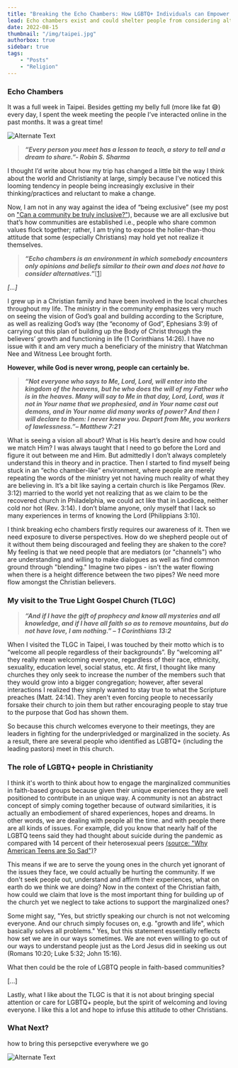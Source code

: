 ```yaml
---
title: "Breaking the Echo Chambers: How LGBTQ+ Individuals can Empower Others and Unite Divisive Christians"
lead: Echo chambers exist and could shelter people from considering alternatives, how could we learn to respect and embrace diverse perspectives in an increasingly polarized society?
date: 2022-08-15
thumbnail: "/img/taipei.jpg"
authorbox: true
sidebar: true
tags:
    - "Posts"
    - "Religion"
---
```


### Echo Chambers

It was a full week in Taipei. Besides getting my belly full (more like fat 😅) every day, I spent the week meeting the people I’ve interacted online in the past months. It was a great time!

![Alternate Text](/img/lunch.jpg)

> ***“Every person you meet has a lesson to teach, a story to tell and a dream to share.”- Robin S. Sharma***

I thought I’d write about how my trip has changed a little bit the way I think about the world and Christianity at large, simply because I’ve noticed this looming tendency in people being increasingly exclusive in their thinking/practices and reluctant to make a change.

Now, I am not in any way against the idea of “being exclusive” (see my post on ["Can a community be truly inclusive?"]), because we are all exclusive but that’s how communities are established i.e., people who share common values flock together; rather, I am trying to expose the holier-than-thou attitude that some (especially Christians) may hold yet not realize it themselves.

> ***“Echo chambers is an environment in which somebody encounters only opinions and beliefs similar to their own and does not have to consider alternatives.”***[[1]]

*[…]*

I grew up in a Christian family and have been involved in the local churches throughout my life. The ministry in the community emphasizes very much on seeing the vision of God’s goal and building according to the Scripture, as well as realizing God’s way (the “economy of God”, Ephesians 3:9) of carrying out this plan of building up the Body of Christ through the believers’ growth and functioning in life (1 Corinthians 14:26). I have no issue with it and am very much a beneficiary of the ministry that Watchman Nee and Witness Lee brought forth.

**However, while God is never wrong, people can certainly be.**

> ***“Not everyone who says to Me, Lord, Lord, will enter into the kingdom of the heavens, but he who does the will of my Father who is in the heaves. Many will say to Me in that day, Lord, Lord, was it not in Your name that we prophesied, and in Your name cast out demons, and in Your name did many works of power? And then I will declare to them: I never knew you. Depart from Me, you workers of lawlessness.”– Matthew 7:21***

What is seeing a vision all about? What is His heart’s desire and how could we match Him? I was always taught that I need to go before the Lord and figure it out between me and Him. But admittedly I don’t always completely understand this in theory and in practice. Then I started to find myself being stuck in an “echo chamber-like” environment, where people are merely repeating the words of the ministry yet not having much reality of what they are believing in. It’s a bit like saying a certain church is like Pergamos (Rev. 3:12) married to the world yet not realizing that as we claim to be the recovered church in Philadelphia, we could act like that in Laodicea, neither cold nor hot (Rev. 3:14). I don’t blame anyone, only myself that I lack so many experiences in terms of knowing the Lord (Philippians 3:10).

I think breaking echo chambers firstly requires our awareness of it. Then we need exposure to diverse perspectives. How do we shepherd people out of it without them being discouraged and feeling they are shaken to the core? My feeling is that we need people that are mediators (or "channels") who are understanding and willing to make dialogues as well as find common ground through "blending." Imagine two pipes - isn't the water flowing when there is a height difference between the two pipes? We need more flow amongst the Christian believers.

### My visit to the True Light Gospel Church (TLGC)

> ***“And if I have the gift of prophecy and know all mysteries and all knowledge, and if I have all faith so as to remove mountains, *but do not have love, I am nothing*.” – 1 Corinthians 13:2***

When I visited the TLGC in Taipei, I was touched by their motto which is to “welcome all people regardless of their backgrounds”. By “welcoming all” they really mean welcoming everyone, regardless of their race, ethnicity, sexuality, education level, social status, etc. At first, I thought like many churches they only seek to increase the number of the members such that they would grow into a bigger congregation; however, after several interactions I realized they simply wanted to stay true to what the Scripture preaches (Matt. 24:14). They aren't even forcing people to necessarily forsake their church to join them but rather encouraging people to stay true to the purpose that God has shown them. 

So because this church welcomes everyone to their meetings, they are leaders in fighting for the underprivledged or marginalized in the society. As a result, there are several people who identified as LGBTQ+ (including the leading pastors) meet in this church.

### The role of LGBTQ+ people in Christianity

I think it's worth to think about how to engage the marginalized communities in faith-based groups because given their unique experiences they are well positioned to contribute in an unique way. A community is not an abstract concept of simply coming together because of outward similarities, it is actually an embodiement of shared experiences, hopes and dreams. In other words, we are dealing with people all the time. and with people there are all kinds of issues. For example, did you know that nearly half of the LGBTQ teens said they had thought about suicide during the pandemic as compared with 14 percent of their heterosexual peers [(source: "Why American Teens are So Sad")]?

This means if we are to serve the young ones in the church yet ignorant of the issues they face, we could actually be hurting the community. If we don't seek people out, understand and affirm their experiences, what on earth do we think we are doing? Now in the context of the Christian faith, how could we claim that love is the most important thing for building up of the church yet we neglect to take actions to support the marginalized ones?

Some might say, "Yes, but strictly speaking our church is not not welcoming everyone. And our chruch simply focuses on, e.g. "growth and life", which basically solves all problems." Yes, but this statement essentially reflects how set we are in our ways sometimes. We are not even willing to go out of our ways to understand people just as the Lord Jesus did in seeking us out (Romans 10:20; Luke 5:32; John 15:16).

What then could be the role of LGBTQ people in faith-based communities?

[...]

Lastly, what I like about the TLGC is that it is not about bringing special attention or care for LGBTQ+ people, but the spirit of welcoming and loving everyone. I like this a lot and hope to infuse this attitude to other Christians.

### What Next?

how to bring this persepctive everywhere we go

![Alternate Text](/img/lgbt.jpg)

[1]: https://www.oxfordlearnersdictionaries.com/definition/english/echo-chamber#:~:text=echo%20chamber-,noun,not%20have%20to%20consider%20alternatives
["Can a community be truly inclusive?"]:https://anotherblog.netlify.app/posts/2022-05-06/
[(source: "Why American Teens are So Sad")]:https://www.theatlantic.com/newsletters/archive/2022/04/american-teens-sadness-depression-anxiety/629524/
